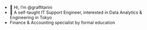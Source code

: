 - 👋 Hi, I’m @graffitarini
- 👀 A self-taught IT Support Engineer, interested in Data Analytics & Engineering in Tokyo
- Finance & Accounting specialist by formal education

<!---
graffitarini/graffitarini is a ✨ special ✨ repository because its `README.md` (this file) appears on your GitHub profile.
You can click the Preview link to take a look at your changes.
--->
